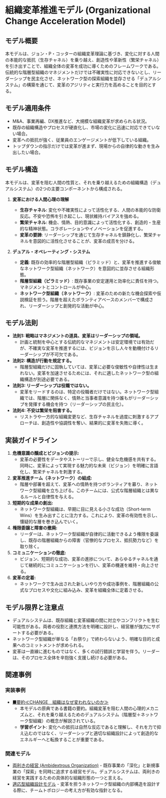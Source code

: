 # 組織変革推進モデル (Organizational Change Acceleration Model)

## モデル概要
本モデルは、ジョン・P・コッターの組織変革理論に基づき、変化に対する人間の本能的な抵抗（生存チャネル）を乗り越え、創造性や革新性（繁栄チャネル）を引き出すことで、組織全体の変革を成功に導くためのフレームワークである。伝統的な階層型組織のマネジメントだけでは不確実性に対応できないとし、リーダーシップを民主化させ、ネットワーク型の探索組織を並存させる「デュアルシステム」の構築を通じて、変革のアジリティと実行力を高めることを目的とする。

## モデル適用条件
- M&A、事業再編、DX推進など、大規模な組織変革が求められる状況。
- 既存の組織構造やプロセスが硬直化し、市場の変化に迅速に対応できていない場合。
- 変革への抵抗が強く、従業員のエンゲージメントが低下している組織。
- トップダウンの指示だけでは変革が進まず、現場からの自律的な動きを生み出したい場合。

## モデル構造
本モデルは、変革を阻む人間の性質と、それを乗り越えるための組織構造（デュアルシステム）の2つの主要コンポーネントから構成される。

1.  **変革における人間心理の理解**
    -   **生存チャネル**: 変化や不確実性によって活性化する、人間の本能的な防衛反応。不安や恐怖を引き起こし、現状維持バイアスを強める。
    -   **繁栄チャネル**: 機会、情熱、目的意識によって活性化する、創造的・生産的な精神状態。コラボレーションやイノベーションを促進する。
    -   **変革の要諦**: リーダーシップを通じて生存チャネルを鎮静化し、繁栄チャネルを意図的に活性化させることが、変革の成否を分ける。

2.  **デュアル・オペレーティング・システム**
    -   **定義**: 既存の効率的な階層型組織（ピラミッド）と、変革を推進する俊敏なネットワーク型組織（ネットワーク）を意図的に並存させる組織形態。
    -   **階層型組織（ピラミッド）**: 既存事業の安定運用と効率化に責任を持つ。マネジメントとコントロールが中心。
    -   **ネットワーク型組織（ネットワーク）**: 変革のための新たな機会探索や仮説検証を担う。階層を超えたボランティアベースのメンバーで構成され、リーダーシップと創発的な活動が中心。

## モデル法則
- **法則1: 戦略はマネジメントの道具、変革はリーダーシップの領域。**
  -   計画と統制を中心とする伝統的なマネジメントは安定環境では有効だが、不確実な変革を推進するには、ビジョンを示し人々を動機付けるリーダーシップが不可欠である。
- **法則2: 構造が行動を規定する。**
  -   階層型組織だけに固執していては、変革に必要な俊敏性や自律性は生まれない。変革を加速させるためには、それに適したネットワーク型の組織構造が別途必要である。
- **法則3: リーダーシップは役職ではない。**
  -   変革をリードするのは、特定の役職者だけではない。ネットワーク型組織では、階層に関係なく、情熱と当事者意識を持つ誰もがリーダーシップを発揮する機会を持つ（リーダーシップの民主化）。
- **法則4: 不安は繁栄を阻害する。**
  -   リストラや一方的な組織変更など、生存チャネルを過度に刺激するアプローチは、創造性や協調性を奪い、結果的に変革を失敗に導く。

## 実装ガイドライン
1.  **危機意識の醸成とビジョンの提示:**
    -   変革の必要性をデータやストーリーで示し、健全な危機感を共有する。同時に、変革によって実現する魅力的な未来（ビジョン）を明確に言語化し、繁栄チャネルを刺激する。
2.  **変革推進チーム（ネットワーク）の組成:**
    -   階層や部署を超えて、変革への情熱を持つボランティアを募り、ネットワーク型組織を立ち上げる。このチームには、公式な階層組織とは異なるルールと自律性を与える。
3.  **短期的な成果の創出:**
    -   ネットワーク型組織は、早期に目に見える小さな成功（Short-term Wins）を生み出すことに注力する。これにより、変革の有効性を示し、懐疑的な層を巻き込んでいく。
4.  **権限委譲と障害の撤廃:**
    -   リーダーは、ネットワーク型組織が自律的に活動できるよう権限を委譲し、既存の階層組織からの障害（官僚的なプロセス、抵抗勢力など）を取り除く。
5.  **コミュニケーションの徹底:**
    -   ビジョン、短期的な成功、変革の進捗について、あらゆるチャネルを通じて継続的にコミュニケーションを行い、変革の機運を維持・向上させる。
6.  **変革の定着:**
    -   ネットワークで生み出された新しいやり方や成功事例を、階層組織の公式なプロセスや文化に組み込み、変革を組織全体に定着させる。

## モデル限界と注意点
- デュアルシステムは、既存組織と変革組織の間に対立やコンフリクトを生む可能性がある。両者の役割と連携方法を明確に設計し、経営層が強力にサポートする必要がある。
- ネットワーク型組織が単なる「お祭り」で終わらないよう、明確な目的と成果へのコミットメントが求められる。
- 変革は一直線に進むものではなく、多くの試行錯誤と学習を伴う。リーダーは、そのプロセス全体を辛抱強く支援し続ける必要がある。

## 関連事例

### 実装事例
- [■要約≪CHANGE　組織はなぜ変われないのか≫](https://ty25148248.hatenablog.com/entry/2024/12/22/100000)
  -   本モデルの原典である書籍の要約。組織変革を阻む人間の心理的メカニズムと、それを乗り越えるためのデュアルシステム（階層型＋ネットワーク型組織）の概念が解説されている。
  -   **学習ポイント**: 変化への抵抗は自然な反応であると理解し、それを力で抑え込むのではなく、リーダーシップと適切な組織設計によって創造的なエネルギーへと転換することが重要である。

### 関連モデル
- [両利きの経営 (Ambidextrous Organization)](https://www.dhbr.net/articles/-/1379) - 既存事業の「深化」と新規事業の「探索」を同時に追求する経営モデル。デュアルシステムは、両利きの経営を実践するための具体的な組織形態の一つと言える。
- [適応型組織設計モデル](../EngingeeringManager/適応型組織設計モデル.md) - 変革を担うネットワーク型組織の内部構造を設計する際に、チームトポロジーの考え方が有効な指針となる。
